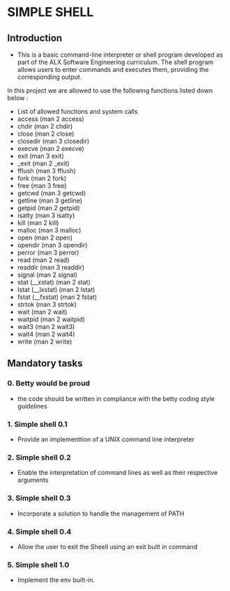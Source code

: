 # SIMPLE SHELL

## Introduction 

* This is a basic command-line interpreter or shell program developed as part of the ALX Software Engineering curriculum. The shell program allows users to enter commands and executes them, providing the corresponding output. 

In this project we are allowed to use the following functions listed down below :
* List of allowed functions and system calls
* access (man 2 access)
* chdir (man 2 chdir)
* close (man 2 close)
* closedir (man 3 closedir)
* execve (man 2 execve)
* exit (man 3 exit)
* _exit (man 2 _exit)
* fflush (man 3 fflush)
* fork (man 2 fork)
* free (man 3 free)
* getcwd (man 3 getcwd)
* getline (man 3 getline)
* getpid (man 2 getpid)
* isatty (man 3 isatty)
*  kill (man 2 kill)
* malloc (man 3 malloc)
* open (man 2 open)
* opendir (man 3 opendir)
* perror (man 3 perror)
* read (man 2 read)
* readdir (man 3 readdir)
* signal (man 2 signal)
* stat (__xstat) (man 2 stat)
* lstat (__lxstat) (man 2 lstat)
* fstat (__fxstat) (man 2 fstat)
* strtok (man 3 strtok)
* wait (man 2 wait)
* waitpid (man 2 waitpid)
* wait3 (man 2 wait3)
* wait4 (man 2 wait4)
* write (man 2 write)

## Mandatory tasks 

### 0. Betty would be proud
* the code should be written in compliance with the betty coding style guidelines

### 1. Simple shell 0.1
* Provide an implementtion of a UNIX command line interpreter
### 2. Simple shell 0.2
* Enable the interpretation of command lines as well as their respective arguments
### 3. Simple shell 0.3
* Incorporate a solution to handle the management of PATH
### 4. Simple shell 0.4
* Allow the user to exit the Sheell using  an exit built in command 
### 5. Simple shell 1.0
* Implement the env built-in.
